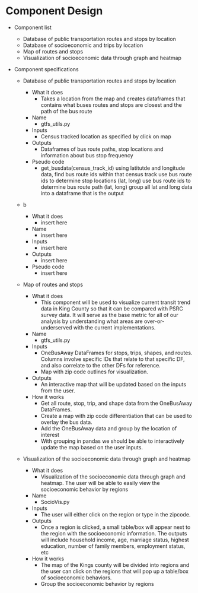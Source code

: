 # Component Design

* Component list
  - Database of public transportation routes and stops by location
  - Database of socioeconomic and trips by location
  - Map of routes and stops
  - Visualization of socioeconomic data through graph and heatmap

* Component specifications
  - Database of public transportation routes and stops by location
    - What it does
       - Takes a location from the map and creates dataframes that contains what buses routes and stops
         are closest and the path of the bus route
    - Name
       - gtfs_utils.py
    - Inputs
       - Census tracked location as specified by click on map
    - Outputs
       - Dataframes of bus route paths, stop locations and information about bus stop frequency
    - Pseudo code
       - get_busdata(census_track_id)
         using latitutde and longitude data, find bus route ids within that census track
         use bus route ids to determine stop locations (lat, long)
         use bus route ids to determine bus route path (lat, long)
         group all lat and long data into a dataframe that is the output


  - b
    - What it does
      - insert here
    - Name
      - insert here
    - Inputs
      - insert here
    - Outputs
      - insert here
    - Pseudo code
      - insert here

  - Map of routes and stops
    - What it does
      - This component will be used to visualize current transit trend data in King
      County so that it can be compared with PSRC survey data.
      It will serve as the base metric for all of our analysis by understanding what
      areas are over-or-underserved with the current implementations.
    - Name
      - gtfs_utils.py
    - Inputs
      - OneBusAway DataFrames for stops, trips, shapes, and routes. Columns involve
      specific IDs that relate to that specific DF, and also correlate to the other
      DFs for reference.
      - Map with zip code outlines for visualization.
    - Outputs
      - An interactive map that will be updated based on the inputs from the user.
    - How it works
      - Get all route, stop, trip, and shape data from the OneBusAway DataFrames.
      - Create a map with zip code differentiation that can be used to overlay the
      bus data.
      - Add the OneBusAway data and group by the location of interest
      - With grouping in pandas we should be able to interactively update the map
      based on the user inputs.

  - Visualization of the socioeconomic data through graph and heatmap
    - What it does
      - Visualization of the socioeconomic data through graph and heatmap. The user will be able to easily view the socioeconomic behavior by regions
    - Name
      - SocioVis.py
    - Inputs
      - The user will either click on the region or type in the zipcode. 
    - Outputs
      - Once a region is clicked, a small table/box will appear next to the region with the socioeconomic information. The outputs will include household income, age, marriage status, highest education, number of family members, employment status, etc
    - How it works
      - The map of the Kings county will be divided into regions and the user can click on the regions that will pop up a table/box of socioeconomic behaviors. 
      - Group the socioeconomic behavior by regions
